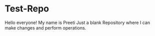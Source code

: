 # Test-Repo
Hello everyone!
My name is Preeti
Just a blank Repository where I can make changes and perform operations.
